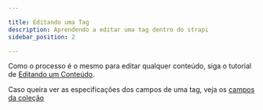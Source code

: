 ```yaml
---

title: Editando uma Tag
description: Aprendendo a editar uma tag dentro do strapi
sidebar_position: 2

---
```


Como o processo é o mesmo para editar qualquer conteúdo, siga o tutorial de [Editando um Conteúdo](/docs/strapi/iniciando-gerenciamento#editando-um-conteúdo).

Caso queira ver as especificações dos campos de uma tag, veja os [campos da coleção](/docs/strapi/programas/tags#campos)

